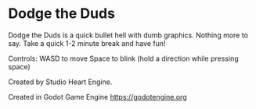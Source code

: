 # Dodge the Duds
  
Dodge the Duds is a quick bullet hell with dumb graphics. Nothing more to say. Take a quick 1-2 minute break and have fun!
  
Controls:
WASD to move
Space to blink (hold a direction while pressing space)
  
  
  
Created by Studio Heart Engine. 
  
  
  
Created in Godot Game Engine
https://godotengine.org





